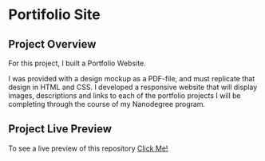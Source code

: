 # Portifolio Site

## Project Overview

For this project, I built a Portfolio Website. 

I was provided with a design mockup as a PDF-file, and must replicate that design in HTML and CSS. I developed a responsive website that will display images, descriptions and links to each of the portfolio projects I will be completing through the course of my Nanodegree program.

## Project Live Preview

To see a live preview of this repository [Click Me!](https://mrnati.github.io/Portifolio-Site/)